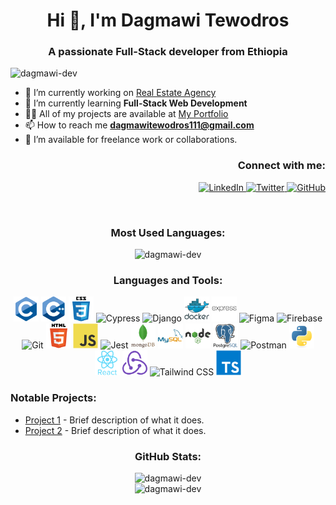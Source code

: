 <h1 align="center">Hi 👋, I'm Dagmawi Tewodros</h1>
<h3 align="center">A passionate Full-Stack developer from Ethiopia</h3>

<p align="left"> <img src="https://komarev.com/ghpvc/?username=dagmawi-dev&label=Profile%20views&color=0e75b6&style=flat" alt="dagmawi-dev" /> </p>

- 🔭 I’m currently working on [Real Estate Agency](https://real-estate-1-ln84.onrender.com/)
- 🌱 I’m currently learning **Full-Stack Web Development**
- 👨‍💻 All of my projects are available at [My Portfolio](https://dagmawi-dev.github.io/MyPortfolio/)
- 📫 How to reach me **dagmawitewodros111@gmail.com**
- 📅 I’m available for freelance work or collaborations.

<div align="right">
  <h3>Connect with me:</h3>
  <p align="right">
    <a href="https://www.linkedin.com/in/yourprofile/" target="_blank" rel="noreferrer">
      <img src="https://cdn.jsdelivr.net/npm/simple-icons@v3/icons/linkedin.svg" alt="LinkedIn" width="30" height="30" />
    </a>
    <a href="https://twitter.com/yourprofile" target="_blank" rel="noreferrer">
      <img src="https://cdn.jsdelivr.net/npm/simple-icons@v3/icons/twitter.svg" alt="Twitter" width="30" height="30" />
    </a>
    <a href="https://github.com/dagmawi-dev" target="_blank" rel="noreferrer">
      <img src="https://cdn.jsdelivr.net/npm/simple-icons@v3/icons/github.svg" alt="GitHub" width="30" height="30" />
    </a>
    <!-- Add more links as needed -->
  </p>
</div>

<br/>

<div align="center">
  <h3>Most Used Languages:</h3>
  <img src="https://github-readme-stats.vercel.app/api/top-langs/?username=dagmawi-dev&layout=compact&theme=radical" alt="dagmawi-dev" />
</div>

<div align="center">
  <h3>Languages and Tools:</h3>
  <p align="center">
    <img src="https://raw.githubusercontent.com/devicons/devicon/master/icons/c/c-original.svg" alt="C" width="40" height="40"/>
    <img src="https://raw.githubusercontent.com/devicons/devicon/master/icons/cplusplus/cplusplus-original.svg" alt="C++" width="40" height="40"/>
    <img src="https://raw.githubusercontent.com/devicons/devicon/master/icons/css3/css3-original-wordmark.svg" alt="CSS3" width="40" height="40"/>
    <img src="https://raw.githubusercontent.com/simple-icons/simple-icons/6e46ec1fc23b60c8fd0d2f2ff46db82e16dbd75f/icons/cypress.svg" alt="Cypress" width="40" height="40"/>
    <img src="https://cdn.worldvectorlogo.com/logos/django.svg" alt="Django" width="40" height="40"/>
    <img src="https://raw.githubusercontent.com/devicons/devicon/master/icons/docker/docker-original-wordmark.svg" alt="Docker" width="40" height="40"/>
    <img src="https://raw.githubusercontent.com/devicons/devicon/master/icons/express/express-original-wordmark.svg" alt="Express" width="40" height="40"/>
    <img src="https://www.vectorlogo.zone/logos/figma/figma-icon.svg" alt="Figma" width="40" height="40"/>
    <img src="https://www.vectorlogo.zone/logos/firebase/firebase-icon.svg" alt="Firebase" width="40" height="40"/>
    <img src="https://www.vectorlogo.zone/logos/git-scm/git-scm-icon.svg" alt="Git" width="40" height="40"/>
    <img src="https://raw.githubusercontent.com/devicons/devicon/master/icons/html5/html5-original-wordmark.svg" alt="HTML5" width="40" height="40"/>
    <img src="https://raw.githubusercontent.com/devicons/devicon/master/icons/javascript/javascript-original.svg" alt="JavaScript" width="40" height="40"/>
    <img src="https://www.vectorlogo.zone/logos/jestjsio/jestjsio-icon.svg" alt="Jest" width="40" height="40"/>
    <img src="https://raw.githubusercontent.com/devicons/devicon/master/icons/mongodb/mongodb-original-wordmark.svg" alt="MongoDB" width="40" height="40"/>
    <img src="https://raw.githubusercontent.com/devicons/devicon/master/icons/mysql/mysql-original-wordmark.svg" alt="MySQL" width="40" height="40"/>
    <img src="https://raw.githubusercontent.com/devicons/devicon/master/icons/nodejs/nodejs-original-wordmark.svg" alt="Node.js" width="40" height="40"/>
    <img src="https://raw.githubusercontent.com/devicons/devicon/master/icons/postgresql/postgresql-original-wordmark.svg" alt="PostgreSQL" width="40" height="40"/>
    <img src="https://www.vectorlogo.zone/logos/getpostman/getpostman-icon.svg" alt="Postman" width="40" height="40"/>
    <img src="https://raw.githubusercontent.com/devicons/devicon/master/icons/python/python-original.svg" alt="Python" width="40" height="40"/>
    <img src="https://raw.githubusercontent.com/devicons/devicon/master/icons/react/react-original-wordmark.svg" alt="React" width="40" height="40"/>
    <img src="https://raw.githubusercontent.com/devicons/devicon/master/icons/redux/redux-original.svg" alt="Redux" width="40" height="40"/>
    <img src="https://www.vectorlogo.zone/logos/tailwindcss/tailwindcss-icon.svg" alt="Tailwind CSS" width="40" height="40"/>
    <img src="https://raw.githubusercontent.com/devicons/devicon/master/icons/typescript/typescript-original.svg" alt="TypeScript" width="40" height="40"/>
    <!-- Add more tools as needed -->
  </p>
</div>

<div align="left">
  <h3>Notable Projects:</h3>
  <ul>
    <li><a href="https://yourproject1link.com">Project 1</a> - Brief description of what it does.</li>
    <li><a href="https://yourproject2link.com">Project 2</a> - Brief description of what it does.</li>
    <!-- Add more projects as needed -->
  </ul>
</div>

<div align="center">
  <h3>GitHub Stats:</h3>
  <img src="https://github-readme-stats.vercel.app/api?username=dagmawi-dev&show_icons=true&theme=radical" alt="dagmawi-dev" />
</div>

<div align="center">
  <img src="https://github-readme-streak-stats.herokuapp.com/?user=dagmawi-dev&theme=radical" alt="dagmawi-dev" />
</div>
